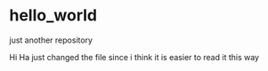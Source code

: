 # hello_world
just another repository

Hi Ha just changed the file since i think it is easier to read it this way
